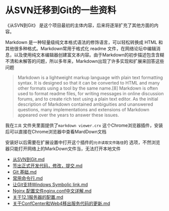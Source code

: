 # 从SVN迁移到Git的一些资料
 《从SVN到Git》 是这个项目最初的主体内容，后来将逐渐扩充了其他方面的内容。

Markdown 是一种轻量级纯文本格式语法的修饰语言，可以轻松转换成 HTML 和其他很多种格式。Markdown常用于格式化 readme 文件，在网络论坛中编辑消息，以及使用纯文本编辑器创建富文本内容。由于Markdown的初步描述包含含糊不清和未解答的问题，所以多年来，Markdown出现了许多实现和扩展来回答这些问题
> Markdown is a lightweight markup language with plain text formatting syntax. It is designed so that it can be converted to HTML and many other formats using a tool by the same name.[8] Markdown is often used to format readme files, for writing messages in online discussion forums, and to create rich text using a plain text editor. As the initial description of Markdown contained ambiguities and unanswered questions, many implementations and extensions of Markdown appeared over the years to answer these issues.
 
 我在`工具` 文件夹里面提供了`markdown viewer.crx` 这个Chrome浏览器插件，安装后可以直接在Chrome浏览器中查看MardDown文档

 安装好以后需要在扩展设置中打开这个插件的`允许读取文件路径`的 选项，不然浏览器只能打开网络上的MarkDown文件当，无法打开本地文件

- [从SVN到Git.md](https://civpub.vicp.net:8443/wangjinbo/Svn-to-Git/blob/master/%E4%BB%8ESVN%E5%88%B0Git.md) 
- [签出正式开发代码，修改，提交.md](https://civpub.vicp.net:8443/wangjinbo/Svn-to-Git/blob/master/%E7%AD%BE%E5%87%BA%E6%AD%A3%E5%BC%8F%E5%BC%80%E5%8F%91%E4%BB%A3%E7%A0%81%EF%BC%8C%E4%BF%AE%E6%94%B9%EF%BC%8C%E6%8F%90%E4%BA%A4.md) 
- [Git 基础.md](https://civpub.vicp.net:8443/wangjinbo/Svn-to-Git/blob/master/Git%20%E5%9F%BA%E7%A1%80.md) 
- [常用命令行.md](https://civpub.vicp.net:8443/wangjinbo/Svn-to-Git/blob/master/%E5%B8%B8%E7%94%A8%E5%91%BD%E4%BB%A4%E8%A1%8C.md) 
- [让Git支持Windows Symbolic link.md](https://civpub.vicp.net:8443/wangjinbo/Svn-to-Git/blob/master/%E8%AE%A9Git%E6%94%AF%E6%8C%81Windows%20Symbolic%20link.md) 
- [Nginx 配置文件nginx.conf中文详解.md](https://civpub.vicp.net:8443/wangjinbo/Svn-to-Git/blob/master/Nginx%20%E9%85%8D%E7%BD%AE%E6%96%87%E4%BB%B6nginx.conf%E4%B8%AD%E6%96%87%E8%AF%A6%E8%A7%A3.md) 
- [关于12.1服务器的配置.md](https://civpub.vicp.net:8443/wangjinbo/Svn-to-Git/blob/master/%E5%85%B3%E4%BA%8E12.1%E6%9C%8D%E5%8A%A1%E5%99%A8%E7%9A%84%E9%85%8D%E7%BD%AE.md) 
- [关于ConfCenter和Web4移出服务代码的更新.md](https://civpub.vicp.net:8443/wangjinbo/Svn-to-Git/blob/master/%E5%AF%B9%E4%BA%8EConfCenter%E5%92%8CWeb4%E7%A7%BB%E5%87%BA%E6%9C%8D%E5%8A%A1%E4%BB%A3%E7%A0%81%E7%9A%84%E6%9B%B4%E6%96%B0.md) 

